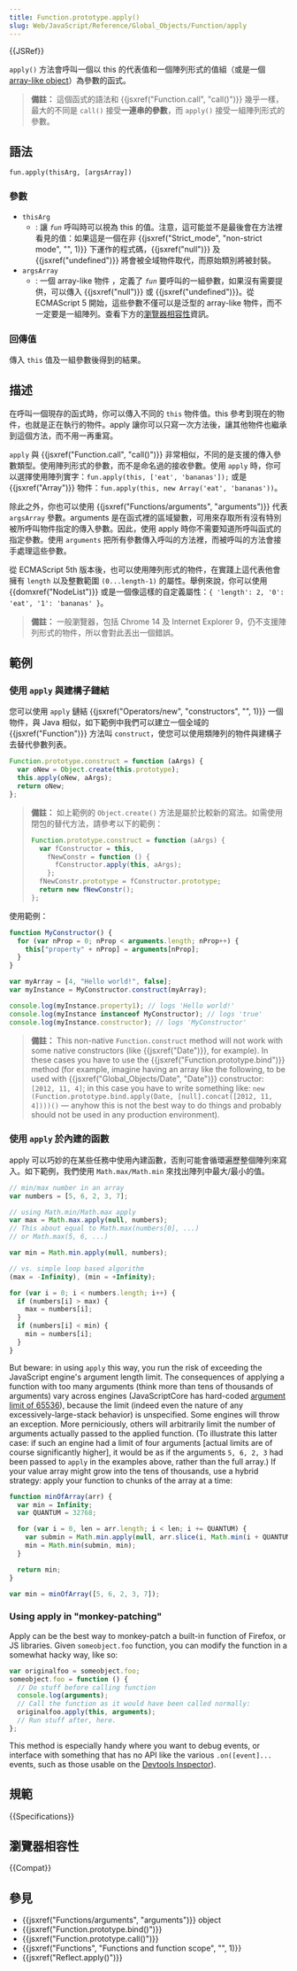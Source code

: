 ```yaml
---
title: Function.prototype.apply()
slug: Web/JavaScript/Reference/Global_Objects/Function/apply
---
```


{{JSRef}}

`apply()` 方法會呼叫一個以 this 的代表值和一個陣列形式的值組（或是一個 [array-like object](/zh-TW/docs/Web/JavaScript/Guide/Indexed_collections#Working_with_array-like_objects)）為參數的函式。

> **備註：** 這個函式的語法和 {{jsxref("Function.call", "call()")}} 幾乎一樣，最大的不同是 `call()` 接受**一連串的參數**，而 `apply()` 接受一組陣列形式的參數。

## 語法

```js-nolint
fun.apply(thisArg, [argsArray])
```

### 參數

- `thisArg`
  - : 讓 _`fun`_ 呼叫時可以視為 this 的值。注意，這可能並不是最後會在方法裡看見的值：如果這是一個在非 {{jsxref("Strict_mode", "non-strict mode", "", 1)}} 下運作的程式碼，{{jsxref("null")}} 及 {{jsxref("undefined")}} 將會被全域物件取代，而原始類別將被封裝。
- `argsArray`
  - : 一個 array-like 物件 ，定義了 _`fun`_ 要呼叫的一組參數，如果沒有需要提供，可以傳入 {{jsxref("null")}} 或 {{jsxref("undefined")}}。從 ECMAScript 5 開始，這些參數不僅可以是泛型的 array-like 物件，而不一定要是一組陣列。查看下方的[瀏覽器相容性](#瀏覽器相容性)資訊。

### 回傳值

傳入 `this` 值及一組參數後得到的結果。

## 描述

在呼叫一個現存的函式時，你可以傳入不同的 `this` 物件值。this 參考到現在的物件，也就是正在執行的物件。apply 讓你可以只寫一次方法後，讓其他物件也繼承到這個方法，而不用一再重寫。

`apply` 與 {{jsxref("Function.call", "call()")}} 非常相似，不同的是支援的傳入參數類型。使用陣列形式的參數，而不是命名過的接收參數。使用 `apply` 時，你可以選擇使用陣列實字：`fun.apply(this, ['eat', 'bananas']);` 或是 {{jsxref("Array")}} 物件：`fun.apply(this, new Array('eat', 'bananas'))`。

除此之外，你也可以使用 {{jsxref("Functions/arguments", "arguments")}} 代表 `argsArray` 參數。arguments 是在函式裡的區域變數，可用來存取所有沒有特別被所呼叫物件指定的傳入參數。因此，使用 apply 時你不需要知道所呼叫函式的指定參數。使用 `arguments` 把所有參數傳入呼叫的方法裡，而被呼叫的方法會接手處理這些參數。

從 ECMAScript 5th 版本後，也可以使用陣列形式的物件，在實踐上這代表他會擁有 `length` 以及整數範圍 `(0...length-1)` 的屬性。舉例來說，你可以使用 {{domxref("NodeList")}} 或是一個像這樣的自定義屬性：`{ 'length': 2, '0': 'eat', '1': 'bananas' }`。

> **備註：** 一般瀏覽器，包括 Chrome 14 及 Internet Explorer 9，仍不支援陣列形式的物件，所以會對此丟出一個錯誤。

## 範例

### 使用 `apply` 與建構子鏈結

您可以使用 `apply` 鏈結 {{jsxref("Operators/new", "constructors", "", 1)}} 一個物件，與 Java 相似，如下範例中我們可以建立一個全域的 {{jsxref("Function")}} 方法叫 `construct`，使您可以使用類陣列的物件與建構子去替代參數列表。

```js
Function.prototype.construct = function (aArgs) {
  var oNew = Object.create(this.prototype);
  this.apply(oNew, aArgs);
  return oNew;
};
```

> **備註：** 如上範例的 `Object.create()` 方法是屬於比較新的寫法。如需使用閉包的替代方法，請參考以下的範例：
>
> ```js
> Function.prototype.construct = function (aArgs) {
>   var fConstructor = this,
>     fNewConstr = function () {
>       fConstructor.apply(this, aArgs);
>     };
>   fNewConstr.prototype = fConstructor.prototype;
>   return new fNewConstr();
> };
> ```

使用範例：

```js
function MyConstructor() {
  for (var nProp = 0; nProp < arguments.length; nProp++) {
    this["property" + nProp] = arguments[nProp];
  }
}

var myArray = [4, "Hello world!", false];
var myInstance = MyConstructor.construct(myArray);

console.log(myInstance.property1); // logs 'Hello world!'
console.log(myInstance instanceof MyConstructor); // logs 'true'
console.log(myInstance.constructor); // logs 'MyConstructor'
```

> **備註：** This non-native `Function.construct` method will not work with some native constructors (like {{jsxref("Date")}}, for example). In these cases you have to use the {{jsxref("Function.prototype.bind")}} method (for example, imagine having an array like the following, to be used with {{jsxref("Global_Objects/Date", "Date")}} constructor: `[2012, 11, 4]`; in this case you have to write something like: `new (Function.prototype.bind.apply(Date, [null].concat([2012, 11, 4])))()` — anyhow this is not the best way to do things and probably should not be used in any production environment).

### 使用 `apply` 於內建的函數

apply 可以巧妙的在某些任務中使用內建函數，否則可能會循環遍歷整個陣列來寫入。如下範例，我們使用 `Math.max/Math.min` 來找出陣列中最大/最小的值。

```js
// min/max number in an array
var numbers = [5, 6, 2, 3, 7];

// using Math.min/Math.max apply
var max = Math.max.apply(null, numbers);
// This about equal to Math.max(numbers[0], ...)
// or Math.max(5, 6, ...)

var min = Math.min.apply(null, numbers);

// vs. simple loop based algorithm
(max = -Infinity), (min = +Infinity);

for (var i = 0; i < numbers.length; i++) {
  if (numbers[i] > max) {
    max = numbers[i];
  }
  if (numbers[i] < min) {
    min = numbers[i];
  }
}
```

But beware: in using `apply` this way, you run the risk of exceeding the JavaScript engine's argument length limit. The consequences of applying a function with too many arguments (think more than tens of thousands of arguments) vary across engines (JavaScriptCore has hard-coded [argument limit of 65536](https://bugs.webkit.org/show_bug.cgi?id=80797)), because the limit (indeed even the nature of any excessively-large-stack behavior) is unspecified. Some engines will throw an exception. More perniciously, others will arbitrarily limit the number of arguments actually passed to the applied function. (To illustrate this latter case: if such an engine had a limit of four arguments \[actual limits are of course significantly higher], it would be as if the arguments `5, 6, 2, 3` had been passed to `apply` in the examples above, rather than the full array.) If your value array might grow into the tens of thousands, use a hybrid strategy: apply your function to chunks of the array at a time:

```js
function minOfArray(arr) {
  var min = Infinity;
  var QUANTUM = 32768;

  for (var i = 0, len = arr.length; i < len; i += QUANTUM) {
    var submin = Math.min.apply(null, arr.slice(i, Math.min(i + QUANTUM, len)));
    min = Math.min(submin, min);
  }

  return min;
}

var min = minOfArray([5, 6, 2, 3, 7]);
```

### Using apply in "monkey-patching"

Apply can be the best way to monkey-patch a built-in function of Firefox, or JS libraries. Given `someobject.foo` function, you can modify the function in a somewhat hacky way, like so:

```js
var originalfoo = someobject.foo;
someobject.foo = function () {
  // Do stuff before calling function
  console.log(arguments);
  // Call the function as it would have been called normally:
  originalfoo.apply(this, arguments);
  // Run stuff after, here.
};
```

This method is especially handy where you want to debug events, or interface with something that has no API like the various `.on([event]...` events, such as those usable on the [Devtools Inspector](/zh-TW/docs/Tools/Page_Inspector#Developer_API)).

## 規範

{{Specifications}}

## 瀏覽器相容性

{{Compat}}

## 參見

- {{jsxref("Functions/arguments", "arguments")}} object
- {{jsxref("Function.prototype.bind()")}}
- {{jsxref("Function.prototype.call()")}}
- {{jsxref("Functions", "Functions and function scope", "", 1)}}
- {{jsxref("Reflect.apply()")}}
